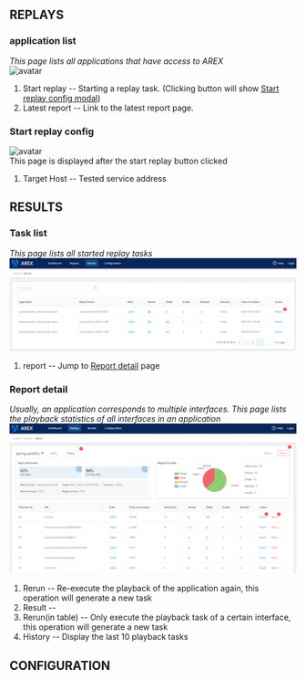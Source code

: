 ## REPLAYS
### application list
*This page lists all applications that have access to AREX*\
![avatar](screenshots/replays.png "Applications")
1. Start replay -- Starting a replay task. (Clicking button will show [Start replay config modal](#Start-replay-config))
2. Latest report -- Link to the latest report page.
### Start replay config
![avatar](screenshots/start-replay.png)\
This page is displayed after the start replay button clicked
1. Target Host -- Tested service address
## RESULTS
### Task list
*This page lists all started replay tasks*\
![avatar](screenshots/task-list.png)
1. report -- Jump to [Report detail](#Report-detail) page
### Report detail
*Usually, an application corresponds to multiple interfaces. This page lists the playback statistics of all interfaces in an application*\
![avatar](screenshots/report-detail.png)
1. Rerun -- Re-execute the playback of the application again, this operation will generate a new task
2. Result -- 
3. Rerun(in table) -- Only execute the playback task of a certain interface, this operation will generate a new task
4. History -- Display the last 10 playback tasks
## CONFIGURATION


